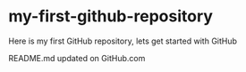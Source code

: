 # my-first-github-repository
Here is my first GitHub repository, lets get started with GitHub

README.md updated on GitHub.com
